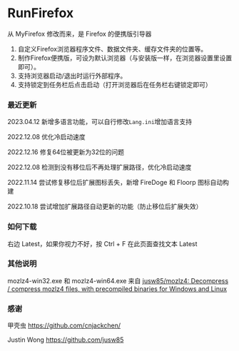 # RunFirefox

从 MyFirefox 修改而来，是 Firefox 的便携版引导器

1. 自定义Firefox浏览器程序文件、数据文件夹、缓存文件夹的位置等。
2. 制作Firefox便携版，可设为默认浏览器（与安装版一样，在浏览器设置里设置即可）。
3. 支持浏览器启动/退出时运行外部程序。
4. 支持锁定到任务栏后点击启动（打开浏览器后在任务栏右键锁定即可）

### 最近更新

2023.04.12 新增多语言功能，可以自行修改`Lang.ini`增加语言支持

2022.12.08 优化冷启动速度

2022.12.16 修复64位被更新为32位的问题

2022.12.08 检测到没有移位后不再处理扩展路径，优化冷启动速度

2022.11.14 尝试修复移位后扩展图标丢失，新增 FireDoge 和 Floorp 图标自动构建

2022.10.18 尝试增加扩展路径自动更新的功能（防止移位后扩展失效）

### 如何下载

右边 Latest，如果你视力不好，按 Ctrl + F 在此页面查找文本 Latest

### 其他说明

mozlz4-win32.exe 和 mozlz4-win64.exe 来自 [jusw85/mozlz4: Decompress / compress mozlz4 files, with precompiled binaries for Windows and Linux](https://github.com/jusw85/mozlz4)

### 感谢

甲壳虫 https://github.com/cnjackchen/

Justin Wong https://github.com/jusw85
